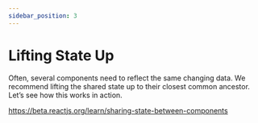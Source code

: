 ```yaml
---
sidebar_position: 3
---
```

# Lifting State Up
Often, several components need to reflect the same changing data. We recommend lifting the shared state up to their closest common ancestor. Let’s see how this works in action.

https://beta.reactjs.org/learn/sharing-state-between-components